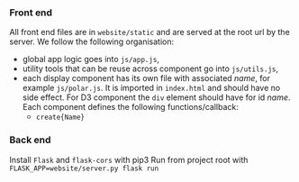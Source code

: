 ### Front end

All front end files are in `website/static` and are served at the root url by the server. We follow the following organisation:

- global app logic goes into `js/app.js`,
- utility tools that can be reuse across component go into `js/utils.js`,
- each display component has its own file with associated *name*, for example `js/polar.js`. It is imported in `index.html` and should have no side effect. For D3 component the `div` element should have for id *name*. Each component defines the following functions/callback:
    - `create{Name}`

### Back end

Install `Flask` and `flask-cors` with pip3
Run from project root with `FLASK_APP=website/server.py flask run`